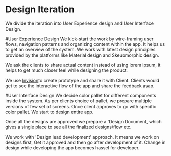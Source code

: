 # Design Iteration

We divide the iteration into User Experience design and User Interface Design.

#User Experience Design
We kick-start the work by wire-framing user flows, navigation patterns and organizing content within the app. It helps us to get an overview of the system. We work with latest design principles provided by the platforms like Material design and Skeuomorphic design.

We ask the clients to share actual content instead of using lorem ipsum, it helps to get much closer feel while designing the product.

We use [Invision](http://www.invisionapp.com/)to create prototype and share it with Client. Clients would get to see the interactive flow of the app and share the feedback asap.

#User Interface Design
We decide color pallet for different components inside the system. As per clients choice of pallet, we prepare multiple versions of few set of screens. Once client approves to go with specific color pallet. We start to design entire app.

Once all the designs are approved we prepare a 'Design Document, which gives a single place to see all the finalized designs/flow etc.

We work with 'Design lead development' approach. It means we work on designs first, Get it approved and then go after development of it. Change in design while developing the app becomes hassel for developer.
